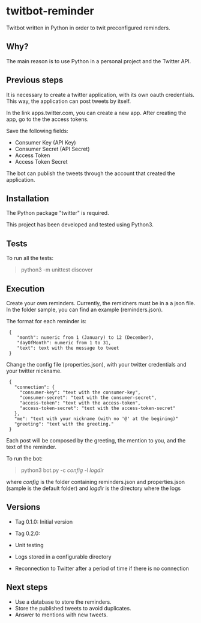 # twitbot-reminder

Twitbot written in Python in order to twit preconfigured reminders.

## Why?

The main reason is to use Python in a personal project and the Twitter API.

## Previous steps

It is necessary to create a twitter application, with its own oauth credentials. This way, the application can post tweets by itself.

In the link apps.twitter.com, you can create a new app. After creating the app, go to the the access tokens.

Save the following fields:

* Consumer Key (API Key)
* Consumer Secret (API Secret)
* Access Token
* Access Token Secret

The bot can publish the tweets through the account that created the application.

## Installation

The Python package "twitter" is required.

This project has been developed and tested using Python3.

## Tests

To run all the tests:

> python3 -m unittest discover

## Execution

Create your own reminders. Currently, the remidners must be in a a json file. In the folder sample, you can find an example (reminders.json).

The format for each reminder is:

```
 {
    "month": numeric from 1 (January) to 12 (December),
    "dayOfMonth": numeric from 1 to 31,
    "text": text with the message to tweet
 }
```

Change the config file (properties.json), with your twitter credentials and your twitter nickname.

```
 {
   "connection": {
     "consumer-key": "text with the consumer-key",
     "consumer-secret": "text with the consumer-secret",
     "access-token": "text with the access-token",
     "access-token-secret": "text with the access-token-secret"
   },
   "me": "text with your nickname (with no '@' at the begining)"
   "greeting": "text with the greeting."
 }
```

Each post will be composed by the greeting, the mention to you, and the text of the reminder.

To run the bot:

> python3 bot.py -c _config_ -l _logdir_

where _config_ is the folder containing reminders.json and properties.json (sample is the default folder)
and _logdir_ is the directory where the logs

## Versions

* Tag 0.1.0: Initial version

* Tag 0.2.0: 
 * Unit testing
 * Logs stored in a configurable directory
 * Reconnection to Twitter after a period of time if there is no connection


## Next steps

* Use a database to store the reminders.
* Store the published tweets to avoid duplicates.
* Answer to mentions with new tweets.



